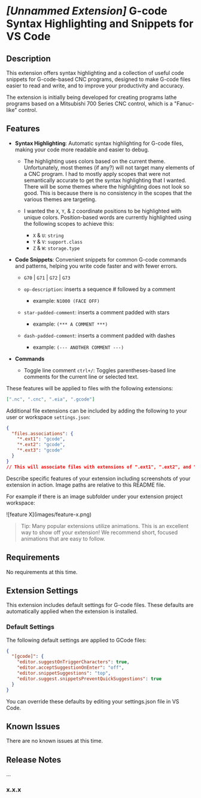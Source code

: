 # _[Unnammed Extension]_ G-code Syntax Highlighting and Snippets for VS Code

## Description

This extension offers syntax highlighting and a collection of useful code snippets for G-code-based CNC programs, designed to make G-code files easier to read and write, and to improve your productivity and accuracy.

The extension is initially being developed for creating programs lathe programs based on a Mitsubishi 700 Series CNC control, which is a "Fanuc-like" control.

## Features

- **Syntax Highlighting**: Automatic syntax highlighting for G-code files, making your code more readable and easier to debug.
  
  - The highlighting uses colors based on the current theme. Unfortunately, most themes (if any?) will not target many elements of a CNC program. I had to mostly apply scopes that were not semantically accurate to get the syntax highlighting that I wanted. There will be some themes where the highlighting does not look so good. This is because there is no consistency in the scopes that the various themes are targeting.
  
  - I wanted the `X`, `Y`, & `Z` coordinate positions to be highlighted with unique colors. Position-based words are currently highlighted using the following scopes to achieve this:

    - `X` & `U`: `string`
    - `Y` & `V`: `support.class`
    - `Z` & `W`: `storage.type`

- **Code Snippets**: Convenient snippets for common G-code commands and patterns, helping you write code faster and with fewer errors.

  - `G70` | `G71` | `G72` | `G73`

  - `op-description`: inserts a sequence # followed by a comment
    - example: `N1000 (FACE OFF)`
  
  - `star-padded-comment`: inserts a comment padded with stars
    - example: `(*** A COMMENT ***)`
  
  - `dash-padded-comment`: inserts a comment padded with dashes
    - example: `(--- ANOTHER COMMENT ---)`

- **Commands**

  - Toggle line comment `ctrl+/`: Toggles parentheses-based line comments for the current line or selected text.

These features will be applied to files with the following extensions:

``` json
[".nc", ".cnc", ".eia", ".gcode"]
```

Additional file extensions can be included by adding the following to your user or workspace `settings.json`:

```json
{
  "files.associations": {
    "*.ext1": "gcode",
    "*.ext2": "gcode",
    "*.ext3": "gcode"
  }
}
// This will associate files with extensions of ".ext1", ".ext2", and ".ext3"
```

Describe specific features of your extension including screenshots of your extension in action. Image paths are relative to this README file.

For example if there is an image subfolder under your extension project workspace:

\!\[feature X\]\(images/feature-x.png\)

> Tip: Many popular extensions utilize animations. This is an excellent way to show off your extension! We recommend short, focused animations that are easy to follow.

## Requirements

No requirements at this time.

## Extension Settings

This extension includes default settings for G-code files. These defaults are automatically applied when the extension is installed.

### Default Settings

The following default settings are applied to GCode files:

```json
{
  "[gcode]": {
    "editor.suggestOnTriggerCharacters": true,
    "editor.acceptSuggestionOnEnter": "off",
    "editor.snippetSuggestions": "top",
    "editor.suggest.snippetsPreventQuickSuggestions": true
  }
}
```

You can override these defaults by editing your settings.json file in VS Code.

## Known Issues

There are no known issues at this time.

## Release Notes

...

### x.x.x
